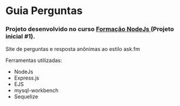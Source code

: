 # Guia Perguntas

### Projeto desenvolvido no curso <a href="https://www.udemy.com/course/formacao-nodejs/"> Formação NodeJs </a>(Projeto inicial #1).
Site de perguntas e resposta anônimas ao estilo ask.fm 

Ferramentas utilizadas:
* NodeJs
* Express.js
* EJS
* mysql-workbench
* Sequelize

